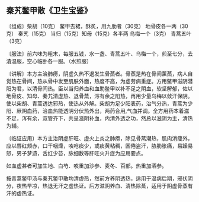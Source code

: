 ## 秦艽鳖甲散《卫生宝鉴》

〔组成〕柴胡（10克） 鳖甲去裙，酥炙，用九肋者（30克） 地骨皮各一两（30克） 秦艽（15克） 当归（15克）知母（15克）各半两 乌梅一个（3克） 青蒿五叶（3克）

〔服法〕前六味为粗末，每服五钱，水一盏、青蒿五叶、乌梅一个，煎至七分，去渣温服，空心临卧各一服。（水煎服）

〔讲解〕本方主治肺痨，阴虚久热不退发生骨蒸者。骨蒸是热在骨间薰蒸，病人自觉热在骨间，热从骨中发至肌肤外面，热度不高，为虚劳病重症。方用鳖甲滋阴潜阳为君，以清骨间热。臣以当归养血和血助鳖甲以补不足之阴血，软坚解郁，佐以地骨皮、知母、秦艽清虚热、退骨蒸，泻有余之阳热，再用少量乌梅以敛汗保阴。使以柴胡、青蒿透达邪热，使热从外解。柴胡为足少阳表药，治气分热，青蒿为少阳、厥阴血药，治血热能透阴分伏热外出，两药合用,气血并调。全方用药本着滋不足，泻有余，双管齐下，共呈滋阴补血，内清外透之功，然总以滋阴为主，清热为辅。

〔临证应用〕本方主治阴虚肝旺、虚火上炎之肺痨，除见骨蒸潮热，肌肉消瘦外，应以唇红颊赤，口干咽燥，咳呛痰少，或痰黄粘稠，困倦盗汗，胁肋胀痛，易躁易怒，男子梦遗，舌红少苔，脉细数等肝旺火升症为应用要点。

如血虚甚者可加生地、白芍、咳重加沙参、麦冬、百部。热重加酒参。

按青蒿鳖甲汤与秦艽鳖甲散均清虚热，然前方养阴透热，适用于温病后期，邪伏阴分，夜热早凉，热退无汗之虚热证。后方滋阴养血、清热除蒸，适用于阴虚骨蒸有汗的虚热证。
